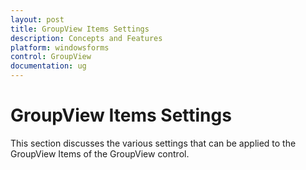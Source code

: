 ```yaml
---
layout: post
title: GroupView Items Settings
description: Concepts and Features
platform: windowsforms
control: GroupView
documentation: ug
---
```

# GroupView Items Settings

This section discusses the various settings that can be applied to the GroupView Items of the GroupView control. 
